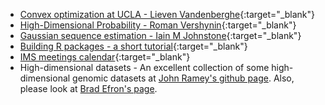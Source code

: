 

- [Convex optimization at UCLA - Lieven Vandenberghe](http://www.seas.ucla.edu/~vandenbe/){:target="_blank"}
- [High-Dimensional Probability - Roman Vershynin](https://www.math.uci.edu/~rvershyn/papers/HDP-book/HDP-book.pdf){:target="_blank"}
- [Gaussian sequence estimation - Iain M Johnstone](http://statweb.stanford.edu/~imj/GE_08_09_17.pdf){:target="_blank"} 
- [Building R packages - a short tutorial](http://htmlpreview.github.com/?https://trambakbanerjee.github.io/utils/GSBA604%20-%20R%20Tutorial.html){:target="_blank"}
- [IMS meetings calendar](https://www.imstat.org/meetings-calendar/){:target="_blank"}
- High-dimensional datasets - An excellent collection of some high-dimensional genomic datasets at [John Ramey's github page](https://github.com/ramhiser/datamicroarray#datamicroarray). Also, please look at [Brad Efron's page](http://statweb.stanford.edu/~ckirby/brad/LSI/datasets-and-programs/datasets.html).
